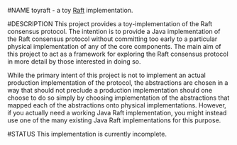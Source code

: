 #NAME
toyraft - a toy [Raft](http://raftconsensus.github.io) implementation.

#DESCRIPTION
This project provides a toy-implementation of the Raft consensus protocol. The intention is to provide a Java implementation of the Raft consensus protocol without committing too early to a particular physical implementation of any of the core components. The main aim of this project to act as a framework for exploring the Raft consensus protocol in more detail by those interested in doing so.

While the primary intent of this project is not to implement an actual production implementation of the protocol, the abstractions are chosen in a way that should not preclude a production implementation should one choose to do so simply by choosing implementation of the abstractions that mapped each of the abstractions onto physical implementations. However, if you actually need a working Java Raft implementation, you might instead use one of the many existing Java Raft implementations for this purpose.

#STATUS
This implementation is currently incomplete.

